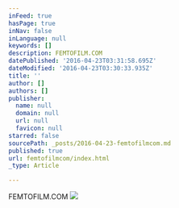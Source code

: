 ```yaml
---
inFeed: true
hasPage: true
inNav: false
inLanguage: null
keywords: []
description: FEMTOFILM.COM
datePublished: '2016-04-23T03:31:58.695Z'
dateModified: '2016-04-23T03:30:33.935Z'
title: ''
author: []
authors: []
publisher:
  name: null
  domain: null
  url: null
  favicon: null
starred: false
sourcePath: _posts/2016-04-23-femtofilmcom.md
published: true
url: femtofilmcom/index.html
_type: Article

---
```

FEMTOFILM.COM
![](https://the-grid-user-content.s3-us-west-2.amazonaws.com/f5512861-e8a3-4c01-a4ca-87d5485d1e26.png)